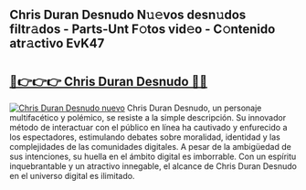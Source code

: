 ## Chris Duran Desnudo N𝚞𝚎vos desn𝚞dos filtr𝚊dos - Parts-Unt F𝚘tos vid𝚎o - C𝚘ntenido atr𝚊ctivo EvK47

# <h2><a href="http://mb6zy1a.tromn.icu/?c=Chris+Duran+Desnudo">🔗👉👉👉 Chris Duran Desnudo 🔗🔗</a></h2>

[![Chris Duran Desnudo nuevo](https://i.imgur.com/pEAQMta.gif)](http://mb6zy1a.tromn.icu/?c=Chris+Duran+Desnudo)
Chris Duran Desnudo, un personaje multifacético y polémico, se resiste a la simple descripción. Su innovador método de interactuar con el público en línea ha cautivado y enfurecido a los espectadores, estimulando debates sobre moralidad, identidad y las complejidades de las comunidades digitales. A pesar de la ambigüedad de sus intenciones, su huella en el ámbito digital es imborrable. Con un espíritu inquebrantable y un atractivo innegable, el alcance de Chris Duran Desnudo en el universo digital es ilimitado.
